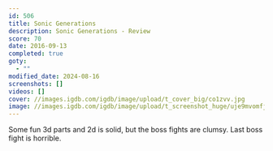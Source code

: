 ```yaml
---
id: 506
title: Sonic Generations
description: Sonic Generations - Review
score: 70
date: 2016-09-13
completed: true
goty:
  - ""
modified_date: 2024-08-16
screenshots: []
videos: []
cover: //images.igdb.com/igdb/image/upload/t_cover_big/co1zvv.jpg
image: //images.igdb.com/igdb/image/upload/t_screenshot_huge/uje9mvomfjh4xebzg3ty.jpg
---
```

Some fun 3d parts and 2d is solid, but the boss fights are clumsy. Last boss fight is horrible.